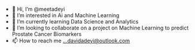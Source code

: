 - 👋 Hi, I’m @meetadeyi
- 👀 I’m interested in Ai and Machine Learning
- 🌱 I’m currently learning Data Science and Analytics
- 💞️ I’m looking to collaborate on a project on Machine Learning to predict Prostate Cancer Biomarkers
- 📫 How to reach me ...davidadeyi@outlook.com

<!---
meetadeyi/meetadeyi is a ✨ special ✨ repository because its `README.md` (this file) appears on your GitHub profile.
You can click the Preview link to take a look at your changes.
--->
